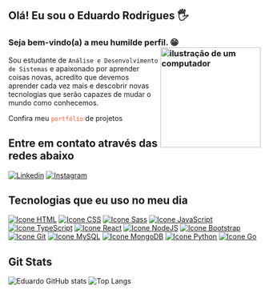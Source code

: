 ## Olá! Eu sou o Eduardo Rodrigues 🖐️

### Seja bem-vindo(a) a meu humilde perfil. 😁<img src="https://raw.githubusercontent.com/MicaelliMedeiros/micaellimedeiros/master/image/computer-illustration.png" alt="ilustração de um computador" min-width="200px" max-width="200px" width="200px" align="right">

Sou estudante de `Análise e Desenvolvimento de Sistemas` e apaixonado por aprender coisas novas, acredito que devemos aprender cada vez mais e descobrir novas tecnologias que serão capazes de mudar o mundo como conhecemos.

Confira meu <a href="https://eduardostr.github.io/" target="_blank" style="text-decoration: none; color: #ff5733;">`portfólio`</a> de projetos

## Entre em contato através das redes abaixo

[![Linkedin](https://skillicons.dev/icons?i=linkedin)](https://www.linkedin.com/in/eduardo-rodrigues-368870293/)
[![Instagram](https://skillicons.dev/icons?i=instagram)](https://www.instagram.com/eduu.code/)

## Tecnologias que eu uso no meu dia
<div style="display: inline-block">
    <a href="https://developer.mozilla.org/en-US/docs/Web/HTML" target="_blank"><img alt="Icone HTML" src="https://skillicons.dev/icons?i=html"/></a>
    <a href="https://developer.mozilla.org/en-US/docs/Web/CSS" target="_blank"><img alt="Icone CSS" src="https://skillicons.dev/icons?i=css"/></a>
    <a href="https://sass-lang.com/" target="_blank"><img alt="Icone Sass" src="https://skillicons.dev/icons?i=sass"/></a>
    <a href="https://developer.mozilla.org/en-US/docs/Web/JavaScript" target="_blank"><img alt="Icone JavaScript" src="https://skillicons.dev/icons?i=js"/></a>
    <a href="https://www.typescriptlang.org/" target="_blank"><img alt="Icone TypeScript" src="https://skillicons.dev/icons?i=ts"/></a>
    <a href="https://react.dev/learn" target="_blank"><img alt="Icone React" src="https://skillicons.dev/icons?i=react"/></a>
    <a href="https://nodejs.org/api/documentation.html" target="_blank"><img alt="Icone NodeJS" src="https://skillicons.dev/icons?i=nodejs"/></a>
    <a href="https://getbootstrap.com/" target="_blank"><img alt="Icone Bootstrap" src="https://skillicons.dev/icons?i=bootstrap"/></a>
    <a href="https://git-scm.com/doc" target="_blank"><img alt="Icone Git" src="https://skillicons.dev/icons?i=git"/></a>
    <a href="https://dev.mysql.com/doc/" target="_blank"><img alt="Icone MySQL" src="https://skillicons.dev/icons?i=mysql"/></a>
    <a href="https://www.mongodb.com/docs/" target="_blank"><img alt="Icone MongoDB" src="https://skillicons.dev/icons?i=mongodb"/></a>
    <a href="https://docs.python.org/3/" target="_blank"><img alt="Icone Python" src="https://skillicons.dev/icons?i=py"/></a>
    <a href="https://go.dev/doc/" target="_blank"><img alt="Icone Go" src="https://skillicons.dev/icons?i=go"/></a>

## Git Stats
![Eduardo GitHub stats](https://github-readme-stats.vercel.app/api?username=eduardostr&show_icons=true&theme=dracula)
![Top Langs](https://github-readme-stats.vercel.app/api/top-langs/?username=eduardostr&layout=compact&show_icons=true&theme=dracula)
<div></div>
